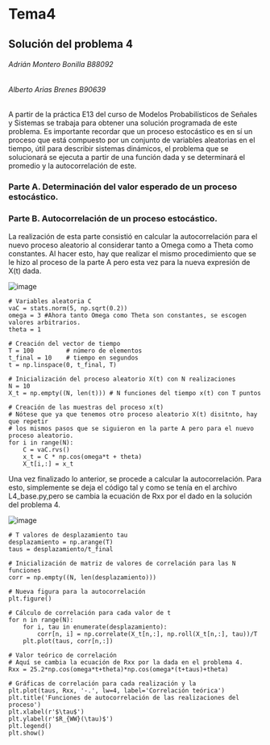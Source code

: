 # Tema4
## Solución del problema 4
###### Adrián Montero Bonilla B88092
###### Alberto Arias Brenes B90639

A partir de la práctica E13 del curso de Modelos Probabilísticos de Señales y Sistemas se trabaja para obtener una solución programada de este problema. 
Es importante recordar que un proceso estocástico es en sí un proceso que está compuesto por un conjunto de variables aleatorias en el tiempo, útil para describir sistemas dinámicos, el problema que se solucionará se ejecuta a partir de una función dada y se determinará el promedio y la autocorrelación de este. 

### Parte A. Determinación del valor esperado de un proceso estocástico.










### Parte B. Autocorrelación de un proceso estocástico. 

La realización de esta parte consistió en calcular la autocorrelación para el nuevo proceso aleatorio al considerar tanto a Omega como a Theta como constantes. Al hacer esto, hay que realizar el mismo procedimiento que se le hizo al proceso de la parte A pero esta vez para la nueva expresión de X(t) dada. 

![image](https://user-images.githubusercontent.com/93066389/142434066-062af162-953b-4e15-ab74-2445a043d52f.png)

```
# Variables aleatoria C
vaC = stats.norm(5, np.sqrt(0.2))
omega = 3 #Ahora tanto Omega como Theta son constantes, se escogen valores arbitrarios.
theta = 1

# Creación del vector de tiempo
T = 100			# número de elementos
t_final = 10	# tiempo en segundos
t = np.linspace(0, t_final, T)

# Inicialización del proceso aleatorio X(t) con N realizaciones
N = 10
X_t = np.empty((N, len(t)))	# N funciones del tiempo x(t) con T puntos

# Creación de las muestras del proceso x(t)
# Nótese que ya que tenemos otro proceso aleatorio X(t) disitnto, hay que repetir
# los mismos pasos que se siguieron en la parte A pero para el nuevo proceso aleatorio.
for i in range(N):
	C = vaC.rvs()
	x_t = C * np.cos(omega*t + theta)
	X_t[i,:] = x_t
```

Una vez finalizado lo anterior, se procede a calcular la autocorrelación. Para esto, simplemente se deja el código tal y como se tenía en el archivo L4_base.py,pero se cambia la ecuación de Rxx por el dado en la solución del problema 4. 

![image](https://user-images.githubusercontent.com/93066389/142434814-4b7d19e1-b655-4357-8545-f8bd15968de0.png)

```
# T valores de desplazamiento tau
desplazamiento = np.arange(T)
taus = desplazamiento/t_final

# Inicialización de matriz de valores de correlación para las N funciones
corr = np.empty((N, len(desplazamiento)))

# Nueva figura para la autocorrelación
plt.figure()

# Cálculo de correlación para cada valor de t
for n in range(N):
	for i, tau in enumerate(desplazamiento):
		corr[n, i] = np.correlate(X_t[n,:], np.roll(X_t[n,:], tau))/T
	plt.plot(taus, corr[n,:])

# Valor teórico de correlación
# Aquí se cambia la ecuación de Rxx por la dada en el problema 4.
Rxx = 25.2*np.cos(omega*t+theta)*np.cos(omega*(t+taus)+theta)

# Gráficas de correlación para cada realización y la
plt.plot(taus, Rxx, '-.', lw=4, label='Correlación teórica')
plt.title('Funciones de autocorrelación de las realizaciones del proceso')
plt.xlabel(r'$\tau$')
plt.ylabel(r'$R_{WW}(\tau)$')
plt.legend()
plt.show()
```


